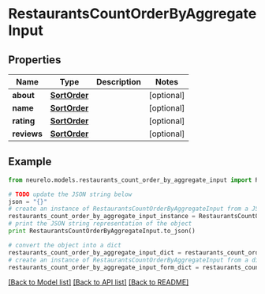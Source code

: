 # RestaurantsCountOrderByAggregateInput


## Properties
Name | Type | Description | Notes
------------ | ------------- | ------------- | -------------
**about** | [**SortOrder**](SortOrder.md) |  | [optional] 
**name** | [**SortOrder**](SortOrder.md) |  | [optional] 
**rating** | [**SortOrder**](SortOrder.md) |  | [optional] 
**reviews** | [**SortOrder**](SortOrder.md) |  | [optional] 

## Example

```python
from neurelo.models.restaurants_count_order_by_aggregate_input import RestaurantsCountOrderByAggregateInput

# TODO update the JSON string below
json = "{}"
# create an instance of RestaurantsCountOrderByAggregateInput from a JSON string
restaurants_count_order_by_aggregate_input_instance = RestaurantsCountOrderByAggregateInput.from_json(json)
# print the JSON string representation of the object
print RestaurantsCountOrderByAggregateInput.to_json()

# convert the object into a dict
restaurants_count_order_by_aggregate_input_dict = restaurants_count_order_by_aggregate_input_instance.to_dict()
# create an instance of RestaurantsCountOrderByAggregateInput from a dict
restaurants_count_order_by_aggregate_input_form_dict = restaurants_count_order_by_aggregate_input.from_dict(restaurants_count_order_by_aggregate_input_dict)
```
[[Back to Model list]](../README.md#documentation-for-models) [[Back to API list]](../README.md#documentation-for-api-endpoints) [[Back to README]](../README.md)


